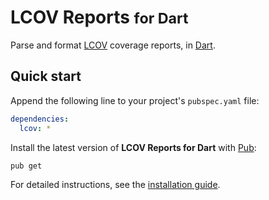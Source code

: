 # LCOV Reports <small>for Dart</small>
Parse and format [LCOV](http://ltp.sourceforge.net/coverage/lcov.php) coverage reports, in [Dart](https://www.dartlang.org).

## Quick start
Append the following line to your project's `pubspec.yaml` file:

```yaml
dependencies:
  lcov: *
```

Install the latest version of **LCOV Reports for Dart** with [Pub](https://www.dartlang.org/tools/pub):

```shell
pub get
```

For detailed instructions, see the [installation guide](installation.md).
